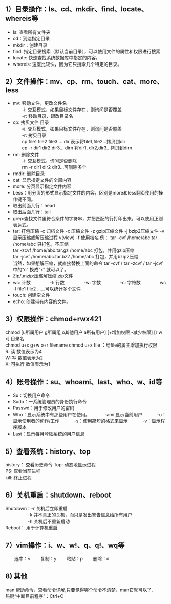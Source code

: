 ## 1）目录操作：ls、cd、mkdir、find、locate、whereis等
- ls: 查看所有文件夹  
- cd：到达指定目录  
- mkdir：创建目录  
- find:  指定目录搜索（默认当前目录），可以使用文件的属性和权限进行搜索  
- locate: 快速查找系统数据库中指定的内容。  
- whereis: 速度比较快，因为它只搜索几个特定的目录。   
## 2）文件操作：mv、cp、rm、touch、cat、more、less
- mv: 移动文件，更改文件名  
　　-i: 交互模式，如果目标文件存在，则询问是否覆盖  
　　-r: 移动目录，跟改目录名  
- cp: 拷贝文件 目录  
　　-i: 交互模式，如果目标文件存在，则询问是否覆盖  
　　-r: 拷贝目录  
　　cp file1 file2 file3.... dir 表示将file1,file2...拷贝到dir  
　　cp -r dir1 dir2 dir3... dirn 将dir1, dir2,dir3...拷贝到dirn  
- rm: 删除文件  
　　-i: 交互模式，询问是否删除  
　　rm -r dir1 dir2 dir3...可删除多个   
- rmdir: 删除目录
- cat: 显示指定文件的全部内容  
- more: 分页显示指定文件内容  
- Less：用分页的形式显示指定文件的内容，区别是more和less翻页使用的操作键不同。    
- 取出前面几行：head  
- 取出后面几行：tail  
- grep:查找文件里符合条件的字符串，并把匹配的行打印出来，可以使用正则表达式。 
- tar: 打包压缩
     -c  归档文件
     -x  压缩文件
     -z  gzip压缩文件
     -j  bzip2压缩文件
     -v  显示压缩或解压缩过程 v(view)
     -f  使用档名
例：
tar -cvf /home/abc.tar /home/abc              只打包，不压缩  
tar -zcvf /home/abc.tar.gz /home/abc        打包，并用gzip压缩  
tar -jcvf /home/abc.tar.bz2 /home/abc      打包，并用bzip2压缩  
当然，如果想解压缩，就直接替换上面的命令  tar -cvf  / tar -zcvf  / tar -jcvf 中的“c” 换成“x” 就可以了。  
- Zip/unzip:压缩解压缩.zip文件   
- wc: 计数　　
　　-l: 行数　　
　　-w: 字数　　
　　-c: 字符数　　
　　wc -l file1 file2 ......可以统计多个文件　　
- touch: 创建空文件
- echo: 创建带有内容的文件。
## 3）权限操作：chmod+rwx421
chmod [u所属用户  g所属组  o其他用户  a所有用户]  [+增加权限  -减少权限]  [r  w  x]   目录名   
chmod u+x g+w o+r  filename
chmod u+x file ：给file的属主增加执行权限  
R: 读 数值表示为4  
W: 写  数值表示为2  
X: 可执行 数值表示为1  
## 4）账号操作：su、whoami、last、who、w、id等
- Su：切换用户命令  
- Sudo：一系统管理员的身份执行命令  
- Passwd：用于修改用户的密码  
- Who：显示系统中有那些用户在使用。
　　　-ami  显示当前用户
　　　-u：显示使用者的动作/工作
　　　-s：使用简短的格式来显示
　　　-v：显示程序版本 
- Last：显示每月登陆系统的用户信息  
## 5）查看系统：history、top
history： 查看历史命令
Top: 动态地显示进程  
PS: 查看当前进程  
kill: 终止进程
## 6）关机重启：shutdown、reboot
Shutdown：-r 关机后立即重启   
　　　　　-k 并不真正的关机，而只是发出警告信息给所有用户  
　　　　　-h 关机后不重新启动    
Reboot： 用于计算机重启  
## 7）vim操作：i、w、w!、q、q!、wq等
　　选中：v
　　复制：y
　　粘贴：p
　　删除：d
## 8) 其他
man 帮助命令，查看命令详解,只要觉得哪个命令不清楚，man它就可以了.  
热键“中断目前程序”：Ctrl+C
